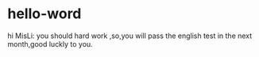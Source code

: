 # hello-word
hi MisLi:
  you should hard work ,so,you will pass the english test in the next month,good luckly to you.
